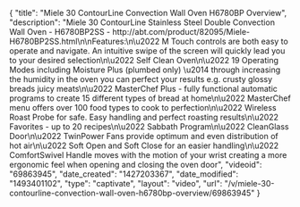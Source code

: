 {
    "title": "Miele 30 ContourLine Convection Wall Oven H6780BP Overview",
    "description": "Miele 30  ContourLine Stainless Steel Double Convection Wall Oven - H6780BP2SS - http:\/\/abt.com\/product\/82095\/Miele-H6780BP2SS.html\n\nFeatures:\n\u2022 M Touch controls are both easy to operate and navigate. An intuitive swipe of the screen will quickly lead you to your desired selection\n\u2022 Self Clean Oven\n\u2022 19 Operating Modes including Moisture Plus (plumbed only) \u2014 through increasing the humidity in the oven you can perfect your results e.g. crusty glossy breads juicy meats\n\u2022 MasterChef Plus - fully functional automatic programs to create 15 different types of bread at home\n\u2022 MasterChef menu offers over 100 food types to cook to perfection\n\u2022 Wireless Roast Probe for safe. Easy handling and perfect roasting results\n\u2022 Favorites - up to 20 recipes\n\u2022 Sabbath Program\n\u2022 CleanGlass Door\n\u2022 TwinPower Fans provide optimum and even distribution of hot air\n\u2022 Soft Open and Soft Close for an easier handling\n\u2022 ComfortSwivel Handle moves with the motion of your wrist creating a more ergonomic feel when opening and closing the oven door",
    "videoid": "69863945",
    "date_created": "1427203367",
    "date_modified": "1493401102",
    "type": "captivate",
    "layout": "video",
    "url": "\/v\/miele-30-contourline-convection-wall-oven-h6780bp-overview\/69863945"
}